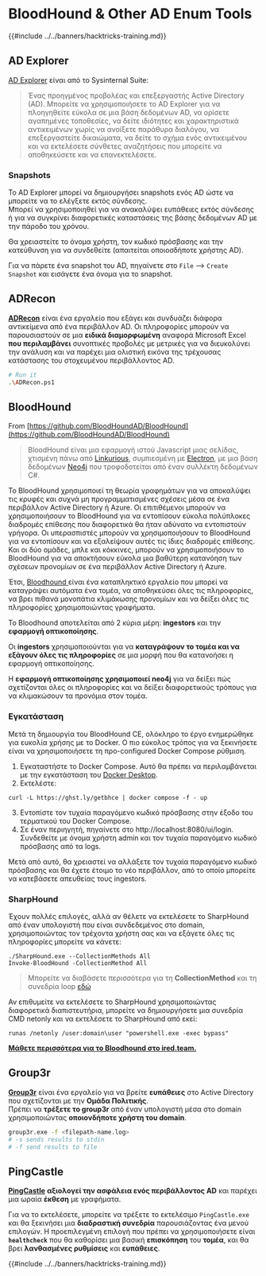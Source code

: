 # BloodHound & Other AD Enum Tools

{{#include ../../banners/hacktricks-training.md}}

## AD Explorer

[AD Explorer](https://docs.microsoft.com/en-us/sysinternals/downloads/adexplorer) είναι από το Sysinternal Suite:

> Ένας προηγμένος προβολέας και επεξεργαστής Active Directory (AD). Μπορείτε να χρησιμοποιήσετε το AD Explorer για να πλοηγηθείτε εύκολα σε μια βάση δεδομένων AD, να ορίσετε αγαπημένες τοποθεσίες, να δείτε ιδιότητες και χαρακτηριστικά αντικειμένων χωρίς να ανοίξετε παράθυρα διαλόγου, να επεξεργαστείτε δικαιώματα, να δείτε το σχήμα ενός αντικειμένου και να εκτελέσετε σύνθετες αναζητήσεις που μπορείτε να αποθηκεύσετε και να επανεκτελέσετε.

### Snapshots

Το AD Explorer μπορεί να δημιουργήσει snapshots ενός AD ώστε να μπορείτε να το ελέγξετε εκτός σύνδεσης.\
Μπορεί να χρησιμοποιηθεί για να ανακαλύψει ευπάθειες εκτός σύνδεσης ή για να συγκρίνει διαφορετικές καταστάσεις της βάσης δεδομένων AD με την πάροδο του χρόνου.

Θα χρειαστείτε το όνομα χρήστη, τον κωδικό πρόσβασης και την κατεύθυνση για να συνδεθείτε (απαιτείται οποιοσδήποτε χρήστης AD).

Για να πάρετε ένα snapshot του AD, πηγαίνετε στο `File` --> `Create Snapshot` και εισάγετε ένα όνομα για το snapshot.

## ADRecon

[**ADRecon**](https://github.com/adrecon/ADRecon) είναι ένα εργαλείο που εξάγει και συνδυάζει διάφορα αντικείμενα από ένα περιβάλλον AD. Οι πληροφορίες μπορούν να παρουσιαστούν σε μια **ειδικά διαμορφωμένη** αναφορά Microsoft Excel **που περιλαμβάνει** συνοπτικές προβολές με μετρικές για να διευκολύνει την ανάλυση και να παρέχει μια ολιστική εικόνα της τρέχουσας κατάστασης του στοχευμένου περιβάλλοντος AD.
```bash
# Run it
.\ADRecon.ps1
```
## BloodHound

From [https://github.com/BloodHoundAD/BloodHound](https://github.com/BloodHoundAD/BloodHound)

> BloodHound είναι μια εφαρμογή ιστού Javascript μιας σελίδας, χτισμένη πάνω από [Linkurious](http://linkurio.us/), συμπιεσμένη με [Electron](http://electron.atom.io/), με μια βάση δεδομένων [Neo4j](https://neo4j.com/) που τροφοδοτείται από έναν συλλέκτη δεδομένων C#.

Το BloodHound χρησιμοποιεί τη θεωρία γραφημάτων για να αποκαλύψει τις κρυφές και συχνά μη προγραμματισμένες σχέσεις μέσα σε ένα περιβάλλον Active Directory ή Azure. Οι επιτιθέμενοι μπορούν να χρησιμοποιήσουν το BloodHound για να εντοπίσουν εύκολα πολύπλοκες διαδρομές επίθεσης που διαφορετικά θα ήταν αδύνατο να εντοπιστούν γρήγορα. Οι υπερασπιστές μπορούν να χρησιμοποιήσουν το BloodHound για να εντοπίσουν και να εξαλείψουν αυτές τις ίδιες διαδρομές επίθεσης. Και οι δύο ομάδες, μπλε και κόκκινες, μπορούν να χρησιμοποιήσουν το BloodHound για να αποκτήσουν εύκολα μια βαθύτερη κατανόηση των σχέσεων προνομίων σε ένα περιβάλλον Active Directory ή Azure.

Έτσι, [Bloodhound ](https://github.com/BloodHoundAD/BloodHound)είναι ένα καταπληκτικό εργαλείο που μπορεί να καταγράψει αυτόματα ένα τομέα, να αποθηκεύσει όλες τις πληροφορίες, να βρει πιθανά μονοπάτια κλιμάκωσης προνομίων και να δείξει όλες τις πληροφορίες χρησιμοποιώντας γραφήματα.

Το Bloodhound αποτελείται από 2 κύρια μέρη: **ingestors** και την **εφαρμογή οπτικοποίησης**.

Οι **ingestors** χρησιμοποιούνται για να **καταγράψουν το τομέα και να εξάγουν όλες τις πληροφορίες** σε μια μορφή που θα κατανοήσει η εφαρμογή οπτικοποίησης.

Η **εφαρμογή οπτικοποίησης χρησιμοποιεί neo4j** για να δείξει πώς σχετίζονται όλες οι πληροφορίες και να δείξει διαφορετικούς τρόπους για να κλιμακώσουν τα προνόμια στον τομέα.

### Εγκατάσταση

Μετά τη δημιουργία του BloodHound CE, ολόκληρο το έργο ενημερώθηκε για ευκολία χρήσης με το Docker. Ο πιο εύκολος τρόπος για να ξεκινήσετε είναι να χρησιμοποιήσετε τη προ-configured Docker Compose ρύθμιση.

1. Εγκαταστήστε το Docker Compose. Αυτό θα πρέπει να περιλαμβάνεται με την εγκατάσταση του [Docker Desktop](https://www.docker.com/products/docker-desktop/).
2. Εκτελέστε:
```
curl -L https://ghst.ly/getbhce | docker compose -f - up
```
3. Εντοπίστε τον τυχαία παραγόμενο κωδικό πρόσβασης στην έξοδο του τερματικού του Docker Compose.  
4. Σε έναν περιηγητή, πηγαίνετε στο http://localhost:8080/ui/login. Συνδεθείτε με όνομα χρήστη admin και τον τυχαία παραγόμενο κωδικό πρόσβασης από τα logs.

Μετά από αυτό, θα χρειαστεί να αλλάξετε τον τυχαία παραγόμενο κωδικό πρόσβασης και θα έχετε έτοιμο το νέο περιβάλλον, από το οποίο μπορείτε να κατεβάσετε απευθείας τους ingestors.

### SharpHound

Έχουν πολλές επιλογές, αλλά αν θέλετε να εκτελέσετε το SharpHound από έναν υπολογιστή που είναι συνδεδεμένος στο domain, χρησιμοποιώντας τον τρέχοντα χρήστη σας και να εξάγετε όλες τις πληροφορίες μπορείτε να κάνετε:
```
./SharpHound.exe --CollectionMethods All
Invoke-BloodHound -CollectionMethod All
```
> Μπορείτε να διαβάσετε περισσότερα για τη **CollectionMethod** και τη συνεδρία loop [εδώ](https://support.bloodhoundenterprise.io/hc/en-us/articles/17481375424795-All-SharpHound-Community-Edition-Flags-Explained)

Αν επιθυμείτε να εκτελέσετε το SharpHound χρησιμοποιώντας διαφορετικά διαπιστευτήρια, μπορείτε να δημιουργήσετε μια συνεδρία CMD netonly και να εκτελέσετε το SharpHound από εκεί:
```
runas /netonly /user:domain\user "powershell.exe -exec bypass"
```
[**Μάθετε περισσότερα για το Bloodhound στο ired.team.**](https://ired.team/offensive-security-experiments/active-directory-kerberos-abuse/abusing-active-directory-with-bloodhound-on-kali-linux)

## Group3r

[**Group3r**](https://github.com/Group3r/Group3r) είναι ένα εργαλείο για να βρείτε **ευπάθειες** στο Active Directory που σχετίζονται με την **Ομάδα Πολιτικής**. \
Πρέπει να **τρέξετε το group3r** από έναν υπολογιστή μέσα στο domain χρησιμοποιώντας **οποιονδήποτε χρήστη του domain**.
```bash
group3r.exe -f <filepath-name.log>
# -s sends results to stdin
# -f send results to file
```
## PingCastle

[**PingCastle**](https://www.pingcastle.com/documentation/) **αξιολογεί την ασφάλεια ενός περιβάλλοντος AD** και παρέχει μια ωραία **έκθεση** με γραφήματα.

Για να το εκτελέσετε, μπορείτε να τρέξετε το εκτελέσιμο `PingCastle.exe` και θα ξεκινήσει μια **διαδραστική συνεδρία** παρουσιάζοντας ένα μενού επιλογών. Η προεπιλεγμένη επιλογή που πρέπει να χρησιμοποιήσετε είναι **`healthcheck`** που θα καθορίσει μια βασική **επισκόπηση** του **τομέα**, και θα βρει **λανθασμένες ρυθμίσεις** και **ευπάθειες**.&#x20;

{{#include ../../banners/hacktricks-training.md}}
